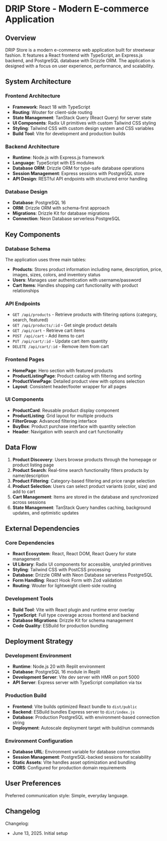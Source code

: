 # DRIP Store - Modern E-commerce Application

## Overview

DRIP Store is a modern e-commerce web application built for streetwear fashion. It features a React frontend with TypeScript, an Express.js backend, and PostgreSQL database with Drizzle ORM. The application is designed with a focus on user experience, performance, and scalability.

## System Architecture

### Frontend Architecture
- **Framework**: React 18 with TypeScript
- **Routing**: Wouter for client-side routing
- **State Management**: TanStack Query (React Query) for server state
- **UI Components**: Radix UI primitives with custom Tailwind CSS styling
- **Styling**: Tailwind CSS with custom design system and CSS variables
- **Build Tool**: Vite for development and production builds

### Backend Architecture
- **Runtime**: Node.js with Express.js framework
- **Language**: TypeScript with ES modules
- **Database ORM**: Drizzle ORM for type-safe database operations
- **Session Management**: Express sessions with PostgreSQL store
- **API Design**: RESTful API endpoints with structured error handling

### Database Design
- **Database**: PostgreSQL 16
- **ORM**: Drizzle ORM with schema-first approach
- **Migrations**: Drizzle Kit for database migrations
- **Connection**: Neon Database serverless PostgreSQL

## Key Components

### Database Schema
The application uses three main tables:
- **Products**: Stores product information including name, description, price, images, sizes, colors, and inventory status
- **Users**: Manages user authentication with username/password
- **Cart Items**: Handles shopping cart functionality with product relationships

### API Endpoints
- `GET /api/products` - Retrieve products with filtering options (category, search, featured)
- `GET /api/products/:id` - Get single product details
- `GET /api/cart` - Retrieve cart items
- `POST /api/cart` - Add items to cart
- `PUT /api/cart/:id` - Update cart item quantity
- `DELETE /api/cart/:id` - Remove item from cart

### Frontend Pages
- **HomePage**: Hero section with featured products
- **ProductListingPage**: Product catalog with filtering and sorting
- **ProductViewPage**: Detailed product view with options selection
- **Layout**: Consistent header/footer wrapper for all pages

### UI Components
- **ProductCard**: Reusable product display component
- **ProductListing**: Grid layout for multiple products
- **FilterGroup**: Advanced filtering interface
- **BuyBox**: Product purchase interface with quantity selection
- **Header**: Navigation with search and cart functionality

## Data Flow

1. **Product Discovery**: Users browse products through the homepage or product listing page
2. **Product Search**: Real-time search functionality filters products by name/description
3. **Product Filtering**: Category-based filtering and price range selection
4. **Product Selection**: Users can select product variants (color, size) and add to cart
5. **Cart Management**: Items are stored in the database and synchronized across sessions
6. **State Management**: TanStack Query handles caching, background updates, and optimistic updates

## External Dependencies

### Core Dependencies
- **React Ecosystem**: React, React DOM, React Query for state management
- **UI Library**: Radix UI components for accessible, unstyled primitives
- **Styling**: Tailwind CSS with PostCSS processing
- **Database**: Drizzle ORM with Neon Database serverless PostgreSQL
- **Form Handling**: React Hook Form with Zod validation
- **Routing**: Wouter for lightweight client-side routing

### Development Tools
- **Build Tool**: Vite with React plugin and runtime error overlay
- **TypeScript**: Full type coverage across frontend and backend
- **Database Migrations**: Drizzle Kit for schema management
- **Code Quality**: ESBuild for production bundling

## Deployment Strategy

### Development Environment
- **Runtime**: Node.js 20 with Replit environment
- **Database**: PostgreSQL 16 module in Replit
- **Development Server**: Vite dev server with HMR on port 5000
- **API Server**: Express server with TypeScript compilation via tsx

### Production Build
- **Frontend**: Vite builds optimized React bundle to `dist/public`
- **Backend**: ESBuild bundles Express server to `dist/index.js`
- **Database**: Production PostgreSQL with environment-based connection string
- **Deployment**: Autoscale deployment target with build/run commands

### Environment Configuration
- **Database URL**: Environment variable for database connection
- **Session Management**: PostgreSQL-backed sessions for scalability
- **Static Assets**: Vite handles asset optimization and bundling
- **CORS**: Configured for production domain requirements

## User Preferences

Preferred communication style: Simple, everyday language.

## Changelog

Changelog:
- June 13, 2025. Initial setup